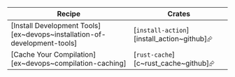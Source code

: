| Recipe | Crates |
|--------|--------|
| [Install Development Tools][ex~devops~installation-of-development-tools] | [`install-action`][install_action~github]⮳ |
| [Cache Your Compilation][ex~devops~compilation-caching] | [`rust-cache`][c~rust_cache~github]⮳ |
